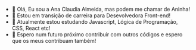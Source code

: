 - 👋 Olá, Eu sou a Ana Claudia Almeida, mas podem me chamar de Aninha!
- 👀 Estou em transição de carreira para Desevolvedora Front-end!
- 🌱 Atualmente estou estudando Javascript, Lógica de Programação, CSS, React etc!
- 💞️ Espero num futuro próximo contribuir com outros códigos e espero que os meus contribuam também!


<!---
anaclaudia-almeida/anaclaudia-almeida is a ✨ special ✨ repository because its `README.md` (this file) appears on your GitHub profile.
You can click the Preview link to take a look at your changes.
--->
